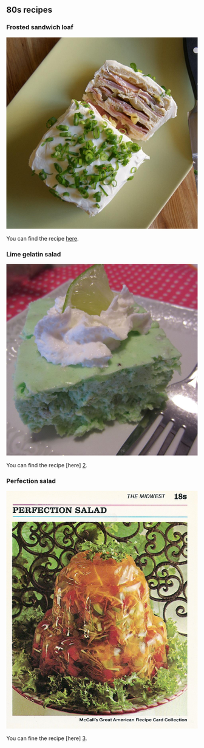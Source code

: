 ## 80s recipes

### Frosted sandwich loaf

![Sandwich](images/frosted-sandwich-loaf.jpg)

You can find the recipe [here][1].  

[1]:http://localhost:3333//home/user/80s-recipes-ArtaNdrecajDushi/recipes/frosted-sandwich-loaf.md


### Lime gelatin salad

![Gelatin salad](images/lime-gelatin-salad.jpg)

You can find the recipe [here] [2].

[2]:http://localhost:3333//home/user/80s-recipes-ArtaNdrecajDushi/recipes/lime-gelatin-salad.md


### Perfection salad

![perfection salad](images/perfection-salad.jpg)

You can fine the recipe [here] [3].

[3]:http://localhost:3333//home/user/80s-recipes-ArtaNdrecajDushi/recipes/perfection-salad.md


